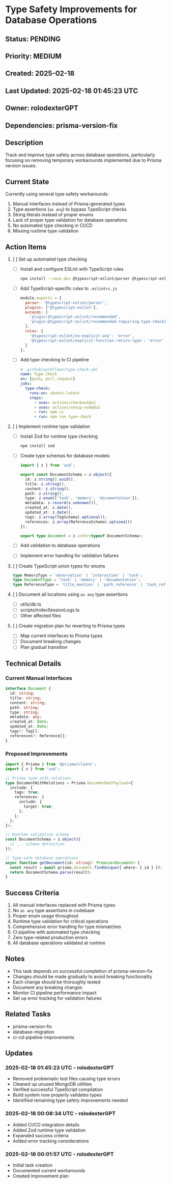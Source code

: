 # Type Safety Improvements for Database Operations

## Status: PENDING

## Priority: MEDIUM

## Created: 2025-02-18

## Last Updated: 2025-02-18 01:45:23 UTC

## Owner: rolodexterGPT

## Dependencies: prisma-version-fix

## Description

Track and improve type safety across database operations, particularly focusing on removing temporary workarounds implemented due to Prisma version issues.

## Current State

Currently using several type safety workarounds:

1. Manual interfaces instead of Prisma-generated types
2. Type assertions (`as any`) to bypass TypeScript checks
3. String literals instead of proper enums
4. Lack of proper type validation for database operations
5. No automated type checking in CI/CD
6. Missing runtime type validation

## Action Items

1. [ ] Set up automated type checking
   - [ ] Install and configure ESLint with TypeScript rules

     ```sh
     npm install --save-dev @typescript-eslint/parser @typescript-eslint/eslint-plugin
     ```

   - [ ] Add TypeScript-specific rules to `.eslintrc.js`

     ```js
     module.exports = {
       parser: '@typescript-eslint/parser',
       plugins: ['@typescript-eslint'],
       extends: [
         'plugin:@typescript-eslint/recommended',
         'plugin:@typescript-eslint/recommended-requiring-type-checking'
       ],
       rules: {
         '@typescript-eslint/no-explicit-any': 'error',
         '@typescript-eslint/explicit-function-return-type': 'error'
       }
     };
     ```

   - [ ] Add type checking to CI pipeline

     ```yaml
     # .github/workflows/type-check.yml
     name: Type Check
     on: [push, pull_request]
     jobs:
       type-check:
         runs-on: ubuntu-latest
         steps:
           - uses: actions/checkout@v2
           - uses: actions/setup-node@v2
           - run: npm ci
           - run: npm run type-check
     ```

2. [ ] Implement runtime type validation
   - [ ] Install Zod for runtime type checking

     ```sh
     npm install zod
     ```

   - [ ] Create type schemas for database models

     ```typescript
     import { z } from 'zod';

     export const DocumentSchema = z.object({
       id: z.string().uuid(),
       title: z.string(),
       content: z.string(),
       path: z.string(),
       type: z.enum(['task', 'memory', 'documentation']),
       metadata: z.record(z.unknown()),
       created_at: z.date(),
       updated_at: z.date(),
       tags: z.array(TagSchema).optional(),
       references: z.array(ReferenceSchema).optional()
     });

     export type Document = z.infer<typeof DocumentSchema>;
     ```

   - [ ] Add validation to database operations
   - [ ] Implement error handling for validation failures

3. [ ] Create TypeScript union types for enums

   ```typescript
   type MemoryType = 'observation' | 'interaction' | 'task';
   type DocumentType = 'task' | 'memory' | 'documentation';
   type ReferenceType = 'title_mention' | 'path_reference' | 'task_reference' | 'memory_reference';
   ```

4. [ ] Document all locations using `as any` type assertions
   - [ ] utils/db.ts
   - [ ] scripts/indexSessionLogs.ts
   - [ ] Other affected files

5. [ ] Create migration plan for reverting to Prisma types
   - [ ] Map current interfaces to Prisma types
   - [ ] Document breaking changes
   - [ ] Plan gradual transition

## Technical Details

### Current Manual Interfaces

```typescript
interface Document {
  id: string;
  title: string;
  content: string;
  path: string;
  type: string;
  metadata: any;
  created_at: Date;
  updated_at: Date;
  tags?: Tag[];
  references?: Reference[];
}
```

### Proposed Improvements

```typescript
import { Prisma } from '@prisma/client';
import { z } from 'zod';

// Prisma type with relations
type DocumentWithRelations = Prisma.DocumentGetPayload<{
  include: {
    tags: true;
    references: {
      include: {
        target: true;
      };
    };
  };
}>;

// Runtime validation schema
const DocumentSchema = z.object({
  // ... schema definition
});

// Type-safe database operations
async function getDocument(id: string): Promise<Document> {
  const result = await prisma.document.findUnique({ where: { id } });
  return DocumentSchema.parse(result);
}
```

## Success Criteria

1. All manual interfaces replaced with Prisma types
2. No `as any` type assertions in codebase
3. Proper enum usage throughout
4. Runtime type validation for critical operations
5. Comprehensive error handling for type mismatches
6. CI pipeline with automated type checking
7. Zero type-related production errors
8. All database operations validated at runtime

## Notes

- This task depends on successful completion of prisma-version-fix
- Changes should be made gradually to avoid breaking functionality
- Each change should be thoroughly tested
- Document any breaking changes
- Monitor CI pipeline performance impact
- Set up error tracking for validation failures

## Related Tasks

- prisma-version-fix
- database-migration
- ci-cd-pipeline-improvements

## Updates

### 2025-02-18 01:45:23 UTC - rolodexterGPT

- Removed problematic test files causing type errors
- Cleaned up unused MongoDB utilities
- Verified successful TypeScript compilation
- Build system now properly validates types
- Identified remaining type safety improvements needed

### 2025-02-18 00:08:34 UTC - rolodexterGPT

- Added CI/CD integration details
- Added Zod runtime type validation
- Expanded success criteria
- Added error tracking considerations

### 2025-02-18 00:01:57 UTC - rolodexterGPT

- Initial task creation
- Documented current workarounds
- Created improvement plan
